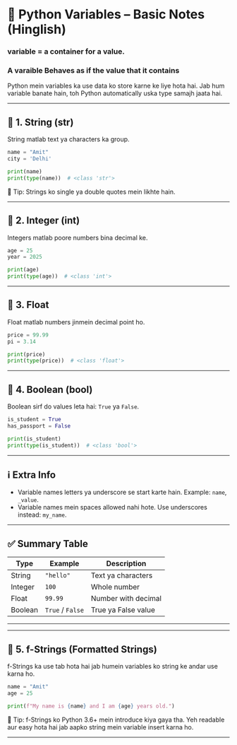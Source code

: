 # 🐍 Python Variables – Basic Notes (Hinglish)

### variable = a container for a value.
### A varaible Behaves as if the value that it contains

Python mein variables ka use data ko store karne ke liye hota hai. Jab hum variable banate hain, toh Python automatically uska type samajh jaata hai.

---

## 📌 1. String (str)

String matlab text ya characters ka group.

```python
name = "Amit"
city = 'Delhi'

print(name)
print(type(name))  # <class 'str'>
```

📝 Tip: Strings ko single ya double quotes mein likhte hain.

---

## 📌 2. Integer (int)

Integers matlab poore numbers bina decimal ke.

```python
age = 25
year = 2025

print(age)
print(type(age))  # <class 'int'>
```

---

## 📌 3. Float

Float matlab numbers jinmein decimal point ho.

```python
price = 99.99
pi = 3.14

print(price)
print(type(price))  # <class 'float'>
```

---

## 📌 4. Boolean (bool)

Boolean sirf do values leta hai: `True` ya `False`.

```python
is_student = True
has_passport = False

print(is_student)
print(type(is_student))  # <class 'bool'>
```

---

## ℹ️ Extra Info

- Variable names letters ya underscore se start karte hain. Example: `name`, `_value`.
- Variable names mein spaces allowed nahi hote. Use underscores instead: `my_name`.

---

## ✅ Summary Table

| Type     | Example        | Description              |
|----------|----------------|--------------------------|
| String   | `"hello"`      | Text ya characters       |
| Integer  | `100`          | Whole number             |
| Float    | `99.99`        | Number with decimal      |
| Boolean  | `True` / `False` | True ya False value   |

---

---

## 📌 5. f-Strings (Formatted Strings)

f-Strings ka use tab hota hai jab humein variables ko string ke andar use karna ho.

```python
name = "Amit"
age = 25

print(f"My name is {name} and I am {age} years old.")
```

📝 Tip: f-Strings ko Python 3.6+ mein introduce kiya gaya tha. Yeh readable aur easy hota hai jab aapko string mein variable insert karna ho.

---

